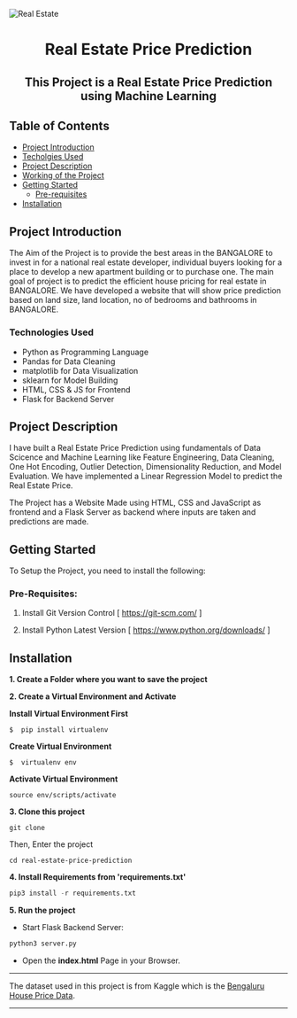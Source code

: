 ![Real Estate](https://user-images.githubusercontent.com/87313208/175820600-12c84fd7-4d71-4b66-b1c3-f7723e162109.png)

<h1 align="center">Real Estate Price Prediction</h1>

<h2 align="center">This Project is a Real Estate Price Prediction using Machine Learning</h2>

## Table of Contents 
* [Project Introduction](#project-introduction)
* [Techolgies Used](#technologies-used)
* [Project Description](#project-description)
* [Working of the Project](#working-of-the-project)
* [Getting Started](#getting-started)
  * [Pre-requisites](#pre-requisites)
* [Installation](#installation)


## Project Introduction

The Aim of the Project is to provide the best areas in the BANGALORE to invest in for a national real estate developer, individual buyers looking for a place to develop a new apartment building or to purchase one.
The main goal of project is to predict the efficient house pricing for real estate in BANGALORE.
We have developed a website that will show price prediction based on land size, land location, no of bedrooms and bathrooms in BANGALORE.

### Technologies Used

* Python as Programming Language
* Pandas for Data Cleaning
* matplotlib for Data Visualization
* sklearn for Model Building
* HTML, CSS & JS for Frontend
* Flask for Backend Server

## Project Description

I have built a Real Estate Price Prediction using fundamentals of Data Scicence and Machine Learning like
Feature Engineering, Data Cleaning, One Hot Encoding, Outlier Detection, Dimensionality Reduction, and Model Evaluation.
We have implemented a Linear Regression Model to predict the Real Estate Price. 

The Project has a Website Made using HTML, CSS and JavaScript as frontend and a Flask Server as backend where inputs are taken and predictions are made.

## Getting Started 

To Setup the Project, you need to install the following:

### Pre-Requisites:

1. Install Git Version Control
[ https://git-scm.com/ ]

2. Install Python Latest Version
[ https://www.python.org/downloads/ ]


## Installation

**1. Create a Folder where you want to save the project**

**2. Create a Virtual Environment and Activate**

**Install Virtual Environment First**
```
$  pip install virtualenv
```

**Create Virtual Environment**

```
$  virtualenv env
```

**Activate Virtual Environment**

```
source env/scripts/activate
```

**3. Clone this project**
```
git clone 
```

Then, Enter the project
```
cd real-estate-price-prediction
```


**4. Install Requirements from 'requirements.txt'**
```python
pip3 install -r requirements.txt
```

**5. Run the project**

* Start Flask Backend Server:
```python
python3 server.py
```

* Open the **index.html** Page in your Browser.

---
The dataset used in this project is from Kaggle which is the [Bengaluru House Price Data](https://www.kaggle.com/amitabhajoy/bengaluru-house-price-data).

---
